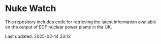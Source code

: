 # Nuke Watch

This repository includes code for retrieving the latest information available on the output of EDF nuclear power plants in the UK.

Last updated: 2025-02-14 23:13